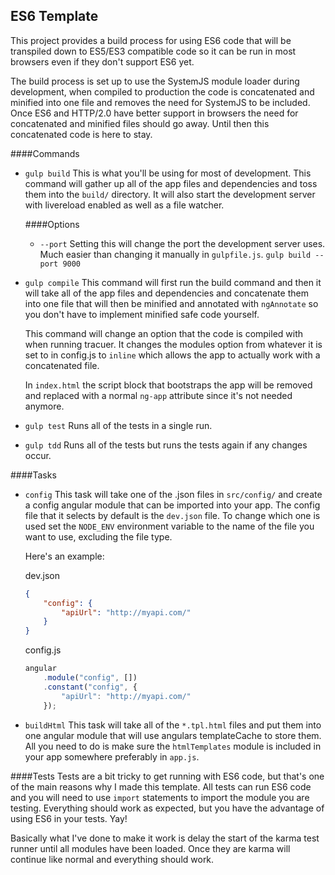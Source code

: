 ES6 Template
------------
This project provides a build process for using ES6 code that will be transpiled
down to ES5/ES3 compatible code so it can be run in most browsers even if they
don't support ES6 yet.

The build process is set up to use the SystemJS module loader during
development, when compiled to production the code is concatenated and minified
into one file and removes the need for SystemJS to be included. Once ES6 and
HTTP/2.0 have better support in browsers the need for concatenated and minified
files should go away. Until then this concatenated code is here to stay.

####Commands
* `gulp build` This is what you'll be using for most of development.
  This command will gather up all of the app files and dependencies and toss
  them into the `build/` directory. It will also start the development server
  with livereload enabled as well as a file watcher.

  ####Options
  * `--port`
    Setting this will change the port the development server uses. Much easier
    than changing it manually in `gulpfile.js`.
    `gulp build --port 9000`

* `gulp compile`
  This command will first run the build command and then it will take all of the
  app files and dependencies and concatenate them into one file that will then
  be minified and annotated with `ngAnnotate` so you don't have to implement
  minified safe code yourself.

  This command will change an option that the code is compiled with when running
  tracuer. It changes the modules option from whatever it is set to in config.js
  to `inline` which allows the app to actually work with a concatenated file.

  In `index.html` the script block that bootstraps the app will be removed and
  replaced with a normal `ng-app` attribute since it's not needed anymore.

* `gulp test`
  Runs all of the tests in a single run.

* `gulp tdd`
  Runs all of the tests but runs the tests again if any changes occur.

####Tasks
* `config`
  This task will take one of the .json files in `src/config/` and create a
  config angular module that can be imported into your app. The config file that
  it selects by default is the `dev.json` file. To change which one is used set
  the `NODE_ENV` environment variable to the name of the file you want to use,
  excluding the file type.

  Here's an example:

  dev.json

  ```json
  {
      "config": {
          "apiUrl": "http://myapi.com/"
      }
  }
  ```

  config.js

  ```javascript
  angular
      .module("config", [])
      .constant("config", {
          "apiUrl": "http://myapi.com/"
      });
  ```

* `buildHtml`
  This task will take all of the `*.tpl.html` files and put them into one
  angular module that will use angulars templateCache to store them. All you
  need to do is make sure the `htmlTemplates` module is included in your app
  somewhere preferably in `app.js`.

####Tests
Tests are a bit tricky to get running with ES6 code, but that's one of the main
reasons why I made this template. All tests can run ES6 code and you will need
to use `import` statements to import the module you are testing. Everything
should work as expected, but you have the advantage of using ES6 in your tests.
Yay!

Basically what I've done to make it work is delay the start of the karma test
runner until all modules have been loaded. Once they are karma will continue
like normal and everything should work.